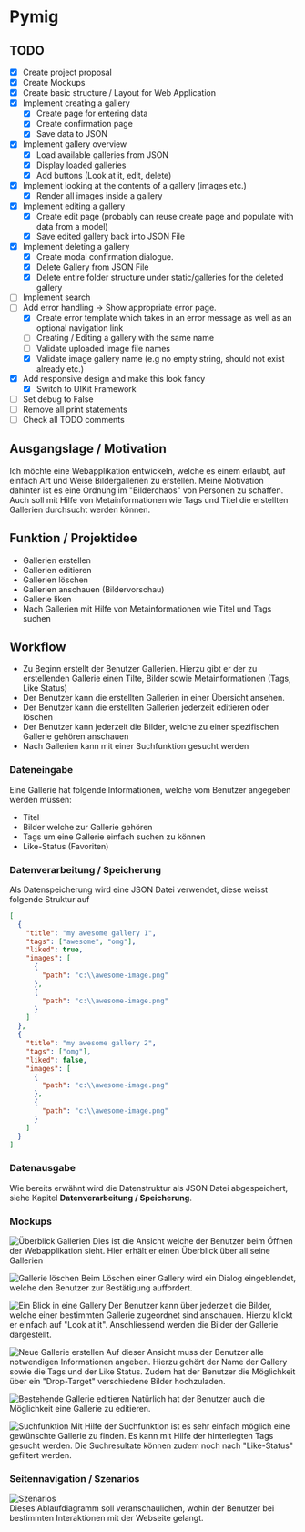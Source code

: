 # Pymig

## TODO
- [x] Create project proposal
- [x] Create Mockups
- [x] Create basic structure / Layout for Web Application
- [x] Implement  creating a gallery
  - [x] Create page for entering data
  - [x] Create confirmation page
  - [x] Save data to JSON
- [x] Implement gallery overview
  - [x] Load available galleries from JSON
  - [x] Display loaded galleries
  - [x] Add buttons (Look at it, edit, delete)
- [x] Implement looking at the contents of a gallery (images etc.)
  - [x] Render all images inside a gallery
- [x] Implement editing a gallery
  - [x] Create edit page (probably can reuse create page and populate with data from a model)
  - [x] Save edited gallery back into JSON File
- [x] Implement deleting a gallery
  - [x] Create modal confirmation dialogue.
  - [x] Delete Gallery from JSON File
  - [x] Delete entire folder structure under static/galleries for the deleted gallery
- [ ] Implement search
- [ ] Add error handling -> Show appropriate error page.
  - [x] Create error template which takes in an error message as well as an optional navigation link
  - [ ] Creating / Editing a gallery with the same name
  - [ ] Validate uploaded image file names
  - [x] Validate image gallery name (e.g no empty string, should not exist already etc.)
- [x] Add responsive design and make this look fancy
  - [x] Switch to UIKit Framework
- [ ] Set debug to False
- [ ] Remove all print statements
- [ ] Check all TODO comments

## Ausgangslage / Motivation

Ich möchte eine Webapplikation entwickeln, welche es einem erlaubt, auf einfach Art und Weise Bildergallerien zu erstellen. Meine Motivation dahinter ist es eine Ordnung im "Bilderchaos" von Personen zu schaffen. Auch soll mit Hilfe von Metainformationen wie Tags und Titel die erstellten Gallerien durchsucht werden können.

## Funktion / Projektidee

- Gallerien erstellen
- Gallerien editieren
- Gallerien löschen
- Gallerien anschauen (Bildervorschau)
- Gallerie liken
- Nach Gallerien mit Hilfe von Metainformationen wie Titel und Tags suchen

## Workflow

- Zu Beginn erstellt der Benutzer Gallerien. Hierzu gibt er der zu erstellenden Gallerie einen Tilte, Bilder sowie Metainformationen (Tags, Like Status)
- Der Benutzer kann die erstellten Gallerien in einer Übersicht ansehen.
- Der Benutzer kann die erstellten Gallerien jederzeit editieren oder löschen
- Der Benutzer kann jederzeit die Bilder, welche zu einer spezifischen Gallerie gehören anschauen
- Nach Gallerien kann mit einer Suchfunktion gesucht werden

### Dateneingabe

Eine Gallerie hat folgende Informationen, welche vom Benutzer angegeben werden müssen:

- Titel
- Bilder welche zur Gallerie gehören
- Tags um eine Gallerie einfach suchen zu können
- Like-Status (Favoriten)

### Datenverarbeitung / Speicherung

Als Datenspeicherung wird eine JSON Datei verwendet, diese weisst folgende Struktur auf

```json
[
  {
    "title": "my awesome gallery 1",
    "tags": ["awesome", "omg"],
    "liked": true,
    "images": [
      {
        "path": "c:\\awesome-image.png"
      },
      {
        "path": "c:\\awesome-image.png"
      }
    ]
  },
  {
    "title": "my awesome gallery 2",
    "tags": ["omg"],
    "liked": false,
    "images": [
      {
        "path": "c:\\awesome-image.png"
      },
      {
        "path": "c:\\awesome-image.png"
      }
    ]
  }
]
```

### Datenausgabe

Wie bereits erwähnt wird die Datenstruktur als JSON Datei abgespeichert, siehe Kapitel **Datenverarbeitung / Speicherung**.

### Mockups

![Überblick Gallerien](/mockups/1-My-Galleries.png)
Dies ist die Ansicht welche der Benutzer beim Öffnen der Webapplikation sieht. Hier erhält er einen Überblick über all seine Gallerien

![Gallerie löschen](/mockups/2-Delete-a-Gallery.png)
Beim Löschen einer Gallery wird ein Dialog eingeblendet, welche den Benutzer zur Bestätigung auffordert.

![Ein Blick in eine Gallery](/mockups/3-Look-at-It.png)
Der Benutzer kann über jederzeit die Bilder, welche einer bestimmten Gallerie zugeordnet sind anschauen. Hierzu klickt er einfach auf "Look at it". Anschliessend werden die Bilder der Gallerie dargestellt.

![Neue Gallerie erstellen](/mockups/4-Create-a-new-Gallery.png)
Auf dieser Ansicht muss der Benutzer alle notwendigen Informationen angeben. Hierzu gehört der Name der Gallery sowie die Tags und der Like Status. Zudem hat der Benutzer die Möglichkeit über ein "Drop-Target" verschiedene Bilder hochzuladen.

![Bestehende Gallerie editieren](/mockups/5-Edit-Gallery.png)
Natürlich hat der Benutzer auch die Möglichkeit eine Gallerie zu editieren.

![Suchfunktion](/mockups/6-Search.png)
Mit Hilfe der Suchfunktion ist es sehr einfach möglich eine gewünschte Gallerie zu finden. Es kann mit Hilfe der hinterlegten Tags gesucht werden. Die Suchresultate können zudem noch nach "Like-Status" gefiltert werden.

### Seitennavigation / Szenarios
![Szenarios](/scenarios/scenarios.png)\
Dieses Ablaufdiagramm soll veranschaulichen, wohin der Benutzer bei bestimmten Interaktionen mit der Webseite gelangt.
